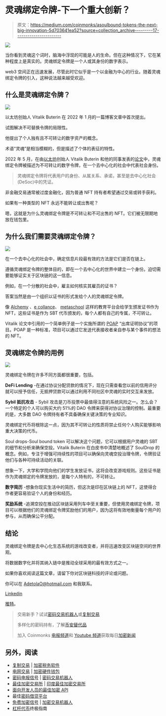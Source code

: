 # 灵魂绑定令牌-下一个重大创新？

> 原文：<https://medium.com/coinmonks/asoulbound-tokens-the-next-big-innovation-5d703641ea52?source=collection_archive---------17----------------------->

![](img/16cb8452fb3a819786ac675f37526795.png)

当你看到灵魂这个词时，脑海中浮现的可能是人的生命。但在这种情况下，它在某种程度上是真实的。灵魂绑定令牌是一个人或其身份的数字表示。

web3 空间正在迅速发展，尽管此时它似乎是一个以金融为中心的行业。随着灵魂绑定令牌的引入，这种说法越来越受欢迎。

## 什么是灵魂绑定令牌？

![](img/882554daf4e439ab6e3286720507eaa7.png)

以太坊创始人 Vitalik Buterin 在 2022 年 1 月的一篇博客文章中首次提出。

试图解决不可替换令牌的局限性。

他提出了个人独有且不可转让的数字资产的概念。

术语“灵魂”是相当模糊的，但是描述了个体的表征的特性。

2022 年 5 月，在由[以太坊](http://ethereum.org)创始人 Vitalik Buterin 和他的同事发表的[论文](https://papers.ssrn.com/sol3/papers.cfm?abstract_id=4105763)中，灵魂绑定令牌被描述为不可转让的数字令牌，在一个去中心化的社会中代表社会身份。

> 灵魂绑定令牌将代表用户的身份、从属关系、承诺，甚至是去中心化社会(DeSoc)中的凭证。

非金融交易通常被过度金融化，因为普通 NFT 持有者希望通过交易或转手获利。

如果有一种类型的 NFT 永远不能转让或出售呢？

嗯，这就是为什么灵魂绑定令牌是不可转让和不可出售的 NFT。它们被无限期地放在钱包里。

## 为什么我们需要灵魂绑定令牌？

![](img/901e2aa356080759c5f1deb8295baef6.png)

在一个去中心化的社会中，确定信息片段最有效的方法是它们是否在链上。

遵循灵魂绑定令牌的整体目的，即在一个去中心化的世界中建立一个身份。迫切需要能够证实关于区块链的这一信息。

例如，在一个分散的社会中，雇主如何核实其雇员的证书？

答案当然是由一个组织以证书的形式发给个人的灵魂绑定令牌。

像 [Alchemy](https://www.alchemy.com/) 、[e collance](https://www.ekolance.io/)、 [metaschool](https://metaschool.so/) 这样的教育平台会给学生颁发证书作为 NFT，这些证书是作为 SBT 代币颁发的，每个人都有自己的专属，不可转让。

Vitalik 论文中引用的一个简单例子是一个实施所谓的 [POAP](https://poap.xyz/) “出席证明协议”的项目。POAP 是一种标准，项目可以通过它发送代表接收者亲自参与某个事件的想法的 NFT。

## 灵魂绑定令牌的用例

![](img/edebec5c24e81685848260fee0cbdc49.png)

灵魂绑定令牌在许多不同方面都很重要，包括。

**DeFi Lending** -在通过协议分配贷款的情况下，现在只需查看您以前的信用评分就可以授予信任，无抵押贷款可以通过利用不同社区中灵魂的实时交互来发放。

**Sybil 抵抗攻击** - Sybil 攻击是刀币投票中最值得注意的系统风险之一。怎么会？一个特定的个人可以购买大约 51%的 DAO 令牌来获得对协议治理的控制。最重要的是，大多数 DAO 令牌持有者不具备确保关键决策的专业知识。

灵魂绑定代币将根除这一点，因为其不可转让的性质将禁止任何个人购买能够影响重大决策的代币。

Soul drops-Soul bound token 可以解决这个问题，它可以根据用户灵魂的 SBT 的细节和分析来确保空投。Vitalik Buterin 在白皮书中清楚地概述了 SoulDrop 的概念。例如，专注于增强可持续性的项目可以确保向灵魂空投治理令牌，令牌验证他们与各种可持续活动的关联。

想象一下，大学和学院向他们的学生发放证书，这将会改变游戏规则。这些证书是作为灵魂绑定的令牌发放的，是每个人特有的，不可转让。

**数字简历** -想象你现实生活中的简历，但这次是印在区块链上的 NFT，这使得合作者更容易验证个人的身份和经历。

**奖励系统** -追溯空投在推动区块链采用列车中至关重要，但使用灵魂绑定令牌，项目可以根据他们的灵魂绑定令牌奖励他们的用户，因为这将有效地衡量每个用户的参与，从而确保公平分配。

## 结论

灵魂绑定令牌是去中心化生态系统的游戏改变者，并将迅速改变区块链空间的世界观。

将数据数字化并将其纳入链中是推动全球采用的最有效方式之一。

如果你喜欢阅读这篇文章，请留下你对区块链科技的评论或问题。

你可以在 AdetolaO@hotmail.com 和我联系。

[Linkedin](https://www.linkedin.com/in/adetola-ogunsanya-7634901aa/)

[推特](http://www.twitter.com/adetolaogunsan1)。

> 交易新手？试试[密码交易机器人](/coinmonks/crypto-trading-bot-c2ffce8acb2a)或[复制交易](/coinmonks/top-10-crypto-copy-trading-platforms-for-beginners-d0c37c7d698c)
> 
> 多样化的密码持有，了解[币安替代品](https://coincodecap.com/binance-alternatives)
> 
> 加入 Coinmonks [电报频道](https://t.me/coincodecap)和 [Youtube 频道](https://www.youtube.com/c/coinmonks/videos)获取每日[加密新闻](http://coincodecap.com/)

## 另外，阅读

*   [复制交易](/coinmonks/top-10-crypto-copy-trading-platforms-for-beginners-d0c37c7d698c) | [加密税务软件](/coinmonks/crypto-tax-software-ed4b4810e338)
*   [电网交易](https://coincodecap.com/grid-trading) | [加密硬件钱包](/coinmonks/the-best-cryptocurrency-hardware-wallets-of-2020-e28b1c124069)
*   [密码电报信号](/coinmonks/top-3-telegram-channels-for-crypto-traders-in-2021-8385f4411ff4) | [密码交易机器人](/coinmonks/crypto-trading-bot-c2ffce8acb2a)
*   [最佳加密交易所](/coinmonks/crypto-exchange-dd2f9d6f3769) | [印度最佳加密交易所](/coinmonks/bitcoin-exchange-in-india-7f1fe79715c9)
*   [面向开发人员的最佳加密 API](/coinmonks/best-crypto-apis-for-developers-5efe3a597a9f)
*   最佳[密码借贷平台](/coinmonks/top-5-crypto-lending-platforms-in-2020-that-you-need-to-know-a1b675cec3fa)
*   [免费加密信号](/coinmonks/free-crypto-signals-48b25e61a8da) | [加密交易机器人](/coinmonks/crypto-trading-bot-c2ffce8acb2a)
*   [杠杆代币](/coinmonks/leveraged-token-3f5257808b22)终极指南